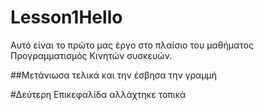 # Lesson1Hello

Αυτό είναι το πρώτο μας έργο στο πλαίσιο του μαθήματος Προγραμματισμός Κινητών συσκευών.


##Μετάνιωσα τελικά και την έσβησα την γραμμή


#Δεύτερη Επικεφαλίδα  αλλάχτηκε τοπικά
